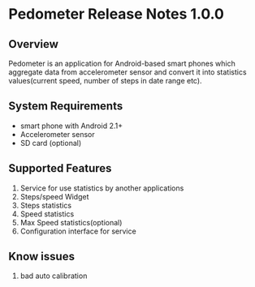 # Pedometer Release Notes 1.0.0 #

## Overview ##

Pedometer is an application for Android-based smart phones which aggregate data from accelerometer sensor and convert it into statistics values(current speed, number of steps in date range etc).

## System Requirements ##

  * smart phone with Android 2.1+
  * Accelerometer sensor
  * SD card (optional)

## Supported Features ##

  1. Service for use statistics by another applications
  1. Steps/speed Widget
  1. Steps statistics
  1. Speed statistics
  1. Max Speed statistics(optional)
  1. Configuration interface for service

## Know issues ##

  1. bad auto calibration

